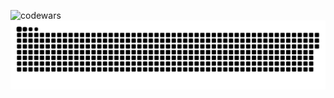 ![codewars](https://www.codewars.com/users/umittadelen/badges/large)
![Alt text](contributions.svg?sanitize=true)

